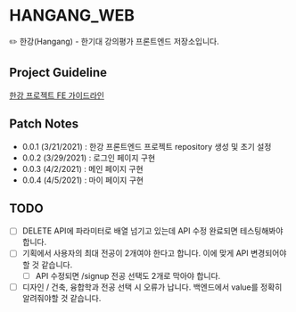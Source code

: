 # HANGANG_WEB

✏️ 한강(Hangang) - 한기대 강의평가 프론트엔드 저장소입니다.

## Project Guideline

[한강 프로젝트 FE 가이드라인](https://docs.google.com/document/d/1_-EnZk-9KotVCJ6cLr9_Ixjoyu4I-NGRdCHYofLaEPI/edit)

## Patch Notes

- 0.0.1 (3/21/2021) : 한강 프론트엔드 프로젝트 repository 생성 및 초기 설정
- 0.0.2 (3/29/2021) : 로그인 페이지 구현
- 0.0.3 (4/2/2021) : 메인 페이지 구현
- 0.0.4 (4/5/2021) : 마이 페이지 구현

## TODO

- [ ] DELETE API에 파라미터로 배열 넘기고 있는데 API 수정 완료되면 테스팅해봐야 합니다.
- [ ] 기획에서 사용자의 최대 전공이 2개여야 한다고 합니다. 이에 맞게 API 변경되어야 할 것 같습니다.
  - [ ] API 수정되면 /signup 전공 선택도 2개로 막아야 합니다.
- [ ] 디자인 / 건축, 융합학과 전공 선택 시 오류가 납니다. 백엔드에서 value를 정확히 알려줘야할 것 같습니다.
